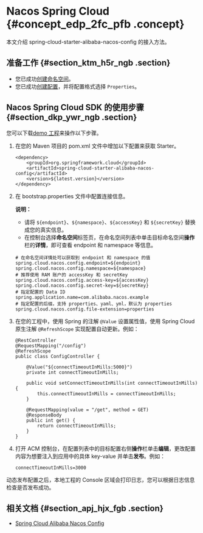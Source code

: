 # Nacos Spring Cloud {#concept_edp_2fc_pfb .concept}

本文介绍 spring-cloud-starter-alibaba-nacos-config 的接入方法。

## 准备工作 {#section_ktm_h5r_ngb .section}

-   您已成功[创建命名空间](../../../../../intl.zh-CN/用户指南/创建命名空间.md#)。
-   您已成功[创建配置](../../../../../intl.zh-CN/用户指南/创建配置.md#)，并将配置格式选择 `Properties`。

## Nacos Spring Cloud SDK 的使用步骤 {#section_dkp_ywr_ngb .section}

您可以下载[demo 工程](https://github.com/nacos-group/nacos-examples/tree/acm/nacos-spring-cloud-example/nacos-spring-cloud-config-example)来操作以下步骤。

1.  在您的 Maven 项目的 pom.xml 文件中增加以下配置来获取 Starter。

    ```
    <dependency>
        <groupId>org.springframework.cloud</groupId>
        <artifactId>spring-cloud-starter-alibaba-nacos-config</artifactId>
        <version>${latest.version}</version>
    </dependency>
    ```

2.  在 bootstrap.properties 文件中配置连接信息。

    **说明：** 

    -   请将 `${endpoint}`、`${namespace}`、`${accessKey}` 和 `${secretKey}` 替换成您的真实信息。
    -   在控制台选择**命名空间**标签页，在命名空间列表中单击目标命名空间**操作**栏的**详情**，即可查看 endpoint 和 namespace 等信息。
    ```
    # 在命名空间详情处可以获取到 endpoint 和 namespace 的值
    spring.cloud.nacos.config.endpoint=${endpoint}
    spring.cloud.nacos.config.namespace=${namespace}
    # 推荐使用 RAM 账户的 accessKey 和 secretKey
    spring.cloud.nacos.config.access-key=${accessKey}
    spring.cloud.nacos.config.secret-key=${secretKey}
    # 指定配置的 Data ID
    spring.application.name=com.alibaba.nacos.example
    # 指定配置的后缀，支持 properties、yaml、yml，默认为 properties
    spring.cloud.nacos.config.file-extension=properties
    
    ```

3.  在您的工程中，使用 Spring 的注解 `@Value` 设置属性值，使用 Spring Cloud 原生注解 `@RefreshScope` 实现配置自动更新。例如：

    ```
    @RestController
    @RequestMapping("/config")
    @RefreshScope
    public class ConfigController {
        
        @Value("${connectTimeoutInMills:5000}")
        private int connectTimeoutInMills;
    
        public void setConnectTimeoutInMills(int connectTimeoutInMills) {
            this.connectTimeoutInMills = connectTimeoutInMills;
        }
    
        @RequestMapping(value = "/get", method = GET)
        @ResponseBody
        public int get() {
            return connectTimeoutInMills;
        }
    }
    ```

4.  打开 ACM 控制台，在配置列表中的目标配置右侧**操作**栏单击**编辑**，更改配置内容为想要注入到应用中的具体 key-value 并单击**发布**。例如：

    ```
    connectTimeoutInMills=3000
    ```


动态发布配置之后，本地工程的 Console 区域会打印日志，您可以根据日志信息检查是否发布成功。

## 相关文档 {#section_apj_hjx_fgb .section}

-   [Spring Cloud Alibaba Nacos Config](https://github.com/spring-cloud-incubator/spring-cloud-alibaba/wiki/Nacos-config)


